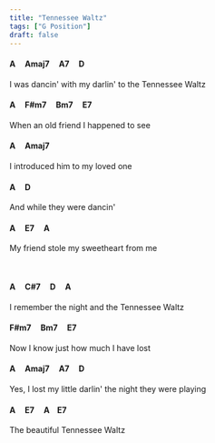 ```yaml
---
title: "Tennessee Waltz"
tags: ["G Position"]
draft: false
---
```


#### A &nbsp;&nbsp;&nbsp; Amaj7 &nbsp;&nbsp;&nbsp; A7 &nbsp;&nbsp;&nbsp; D
I was dancin' with my darlin' to the Tennessee Waltz
#### A &nbsp;&nbsp;&nbsp; F#m7 &nbsp;&nbsp;&nbsp; Bm7 &nbsp;&nbsp;&nbsp; E7
When an old friend I happened to see
#### A &nbsp;&nbsp;&nbsp; Amaj7
I introduced him to my loved one
#### A &nbsp;&nbsp;&nbsp; D
And while they were dancin'
#### A &nbsp;&nbsp;&nbsp; E7 &nbsp;&nbsp;&nbsp; A
My friend stole my sweetheart from me

<br>

#### A &nbsp;&nbsp;&nbsp; C#7 &nbsp;&nbsp;&nbsp; D &nbsp;&nbsp;&nbsp; A 
I remember the night and the Tennessee Waltz 
#### F#m7 &nbsp;&nbsp;&nbsp; Bm7 &nbsp;&nbsp;&nbsp; E7 
Now I know just how much I have lost
#### A &nbsp;&nbsp;&nbsp; Amaj7 &nbsp;&nbsp;&nbsp; A7 &nbsp;&nbsp;&nbsp; D
Yes, I lost my little darlin' the night they were playing
#### A &nbsp;&nbsp;&nbsp; E7 &nbsp;&nbsp;&nbsp; A &nbsp;&nbsp;&nbsp;E7
The beautiful Tennessee Waltz